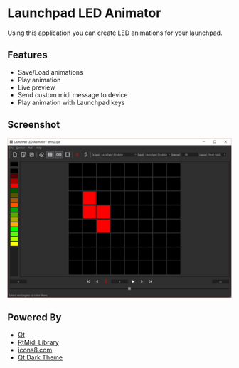 # Launchpad LED Animator
Using this application you can create LED animations for your launchpad.

## Features
 * Save/Load animations
 * Play animation
 * Live preview
 * Send custom midi message to device
 * Play animation with Launchpad keys

## Screenshot
![Screenshot](https://raw.githubusercontent.com/zaghaghi/launchpad-led-animator/master/screenshots/mainwindow.png)

## Powered By
 * [Qt](https://www.qt.io)
 * [RtMidi Library](http://www.music.mcgill.ca/~gary/rtmidi/)
 * [icons8.com](https://icons8.com)
 * [Qt Dark Theme](https://github.com/ColinDuquesnoy/QDarkStyleSheet)
